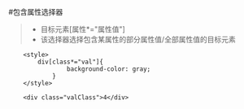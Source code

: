 #包含属性选择器

>- 目标元素[属性*="属性值"]<br/>
>- 该选择器选择包含某属性的部分属性值/全部属性值的目标元素


```
	<style>
		div[class*="val"]{
				background-color: gray;
			}
	</style>
	
	<div class="valClass">4</div>
```